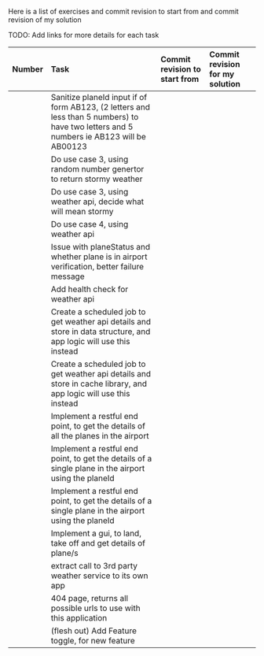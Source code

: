 Here is a list of exercises and commit revision to start from and commit revision of my solution

TODO: Add links for more details for each task

| Number | Task                                                                                                                                    | Commit revision to start from | Commit revision for my solution |
|:-------|:----------------------------------------------------------------------------------------------------------------------------------------|:------------------------------|:--------------------------------|
|        | Sanitize planeId input if of form AB123, (2 letters and less than 5 numbers) to have two letters and 5 numbers ie AB123 will be AB00123 |                               |                                 |
|        | Do use case 3, using random number genertor to return stormy weather                                                                    |                               |                                 |
|        | Do use case 3, using weather api, decide what will mean stormy                                                                          |                               |                                 |
|        | Do use case 4, using weather api                                                                                                        |                               |                                 |
|        | Issue with planeStatus and whether plane is in airport verification, better failure message                                             |                               |                                 |
|        | Add health check for weather api                                                                                                        |                               |                                 |
|        | Create a scheduled job to get weather api details and store in data structure, and app logic will use this instead                      |                               |                                 |
|        | Create a scheduled job to get weather api details and store in cache library, and app logic will use this instead                       |                               |                                 |
|        | Implement a restful end point, to get the details of all the planes in the airport                                                      |                               |                                 |
|        | Implement a restful end point, to get the details of a single plane in the airport using the planeId                                    |                               |                                 |
|        | Implement a restful end point, to get the details of a single plane in the airport using the planeId                                    |                               |                                 |
|        | Implement a gui, to land, take off and get details of plane/s                                                                           |                               |                                 |
|        | extract call to 3rd party weather service to its own app                                                                                |                               |                                 |
|        | 404 page, returns all possible urls to use with this application                                                                        |                               |                                 |
|        | (flesh out) Add Feature toggle, for new feature                                                                                         |                               |                                 |
